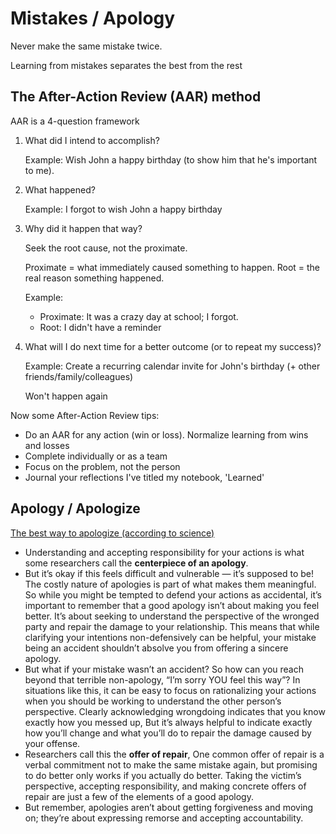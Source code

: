 # Mistakes / Apology

Never make the same mistake twice.

Learning from mistakes separates the best from the rest

## The After-Action Review (AAR) method

AAR is a 4-question framework

1. What did I intend to accomplish?

   Example: Wish John a happy birthday (to show him that he's important to me).

2. What happened?

   Example: I forgot to wish John a happy birthday

3. Why did it happen that way?

   Seek the root cause, not the proximate.

   Proximate = what immediately caused something to happen. Root = the real reason something happened.

   Example:

     - Proximate: It was a crazy day at school; I forgot.
     - Root: I didn't have a reminder

4. What will I do next time for a better outcome (or to repeat my success)?

   Example: Create a recurring calendar invite for John's birthday (+ other friends/family/colleagues)

   Won't happen again

Now some After-Action Review tips:

- Do an AAR for any action (win or loss). Normalize learning from wins and losses
- Complete individually or as a team
- Focus on the problem, not the person
- Journal your reflections I've titled my notebook, 'Learned'

## Apology / Apologize

[The best way to apologize (according to science)](https://www.youtube.com/watch?v=q-ApAdEOm5s)

- Understanding and accepting responsibility for your actions is what some researchers call the **centerpiece of an apology**.
- But it’s okay if this feels difficult and vulnerable — it’s supposed to be! The costly nature of apologies is part of what makes them meaningful. So while you might be tempted to defend your actions as accidental, it’s important to remember  that a good apology isn’t about making you feel better. It’s about seeking to understand  the perspective of the wronged party and repair the damage  to your relationship. This means that while clarifying your  intentions non-defensively can be helpful, your mistake being an accident shouldn’t absolve you from offering a sincere apology.
- But what if your mistake  wasn’t an accident? So how can you reach beyond that terrible non-apology, “I’m sorry YOU feel this way”? In situations like this, it can be easy  to focus on rationalizing your actions when you should be working to understand  the other person’s perspective. Clearly acknowledging wrongdoing indicates that you know exactly how you messed up, But it’s always helpful to indicate  exactly how you’ll change and what you’ll do to repair  the damage caused by your offense.
- Researchers call this  the **offer of repair**, One common offer of repair  is a verbal commitment not to make the same mistake again, but promising to do better only works if you actually do better. Taking the victim’s perspective, accepting responsibility, and making concrete offers of repair are just a few of the elements of a good apology.
- But remember, apologies aren’t about getting forgiveness and moving on; they’re about expressing remorse and accepting accountability.
